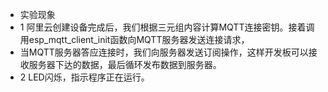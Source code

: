  * 实验现象
 * 1 阿里云创建设备完成后，我们根据三元组内容计算MQTT连接密钥。接着调用esp_mqtt_client_init函数向MQTT服务器发送连接请求，
 *   当MQTT服务器答应连接时，我们向服务器发送订阅操作，这样开发板可以接收服务器下达的数据，最后循环发布数据到服务器。
 * 2 LED闪烁，指示程序正在运行。

